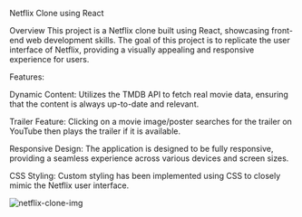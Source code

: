Netflix Clone using React

Overview
This project is a Netflix clone built using React, showcasing front-end web development skills. The goal of this project is to replicate the user interface of Netflix, providing a visually appealing and responsive experience for users.

Features:

Dynamic Content: Utilizes the TMDB API to fetch real movie data, ensuring that the content is always up-to-date and relevant.

Trailer Feature: Clicking on a movie image/poster searches for the trailer on YouTube then plays the trailer if it is available.

Responsive Design: The application is designed to be fully responsive, providing a seamless experience across various devices and screen sizes.

CSS Styling: Custom styling has been implemented using CSS to closely mimic the Netflix user interface. 

![netflix-clone-img](https://github.com/HubJakeSnow/netflix-clone/assets/128399661/77940c59-4fcd-44c7-b694-fde9b92705c9)
